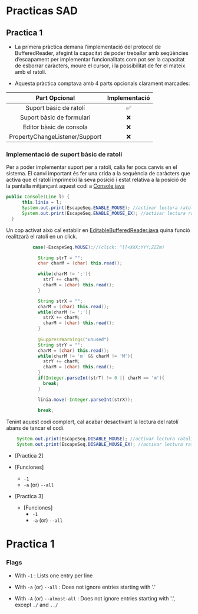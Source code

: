 # Practicas SAD

## Practica 1

- La primera pràctica demana l’implementació del protocol de BufferedReader, afegint la capacitat de poder treballar amb seqüències d’escapament per implementar funcionalitats com pot ser la capacitat de esborrar caràcters, moure el cursor, i la possibilitat de fer el mateix amb el ratolí.

- Aquesta pràctica comptava amb 4 parts opcionals clarament marcades:

| **Part Opcional**                       | **Implementació** | 
|:---------------------------------------:|:---------:|
| Suport bàsic de ratolí                  | ✅       |
| Suport bàsic de formulari               | ❌       |
| Editor bàsic de consola                 | ❌       |
| PropertyChangeListener/Support          | ❌       |

### Implementació de suport bàsic de ratolí

  Per a poder implementar suport per a ratolí, calia fer pocs canvis en el sistema. El canvi important és fer una crida a la sequència de caràcters que activa que el ratolí imprimeixi la seva posició i estat relativa a la posició de la pantalla
  mitjançant aquest codi a [Console.java](src/EditableBufferedReader/Console.java)
  ```java
  public Console(Line l) {
        this.linia = l;
        System.out.print(EscapeSeq.ENABLE_MOUSE); //activar lectura ratolí
        System.out.print(EscapeSeq.ENABLE_MOUSE_EX); //activar lectura ratolí extensa (click: ^[[<XXX;YYY;ZZZm )
    }
  ```
Un cop activat això cal establir en [EditableBufferedReader.java](src/EditableBufferedReader/EditableBufferedReader.java) quina funció realitzarà el ratolí en un click.
```java
          case(-EscapeSeq.MOUSE)://(click: ^[[<XXX;YYY;ZZZm)

            String strT = "";
            char charM = (char) this.read();

            while(charM != ';'){
              strT += charM;
              charM = (char) this.read();
            }  

            String strX = "";
            charM = (char) this.read();
            while(charM != ';'){
              strX += charM;
              charM = (char) this.read();
            }
            
            @SuppressWarnings("unused") 
            String strY = "";
            charM = (char) this.read();
            while(charM != 'm' && charM != 'M'){
              strY += charM;
              charM = (char) this.read();
            }
            if(Integer.parseInt(strT) != 0 || charM == 'm'){
              break;
            }

            linia.move(-Integer.parseInt(strX));
            
            break;
```
Tenint aquest codi complert, cal acabar desactivant la lectura del ratolí abans de tancar el codi. 
```java
    System.out.print(EscapeSeq.DISABLE_MOUSE); //activar lectura ratolí
    System.out.print(EscapeSeq.DISABLE_MOUSE_EX); //activar lectura ratolí extensa (click: ^[[<XXX;YYY;ZZZm )
```
  
  - [Practica 2]
  - [Funciones]
    - `-1`
    - `-a`   (or) `--all`

- [Practica 3]
  - [Funciones]
    - `-1`
    - `-a`   (or) `--all`


# Practica 1

### Flags

- With `-1` : Lists one entry per line

- With `-a` (or) `--all` : Does not ignore entries starting with '.'

- With `-A` (or) `--almost-all` : Does not ignore entries starting with '.', except `./` and `../`

